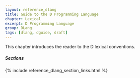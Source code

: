 ```yaml
---
layout: reference_dlang
title: Guide to the D Programming Language
chapter: Lexical
excerpt: D Programming Language
group: DLang
tags: [dlang, dguide, draft]
---
```


This chapter introduces the reader to the D lexical conventions.



##### Sections
{% include reference_dlang_section_links.html %}
